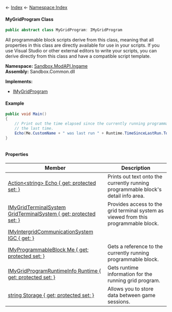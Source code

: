 ← [Index](Api-Index) ← [Namespace Index](Namespace-Index)

#### MyGridProgram Class

```csharp
public abstract class MyGridProgram: IMyGridProgram
```

All programmable block scripts derive from this class, meaning that all properties in this class are directly available for use in your scripts. If you use Visual Studio or other external editors to write your scripts, you can derive directly from this class and have a compatible script template.

**Namespace:** [Sandbox.ModAPI.Ingame](Sandbox.ModAPI.Ingame)  
**Assembly:** Sandbox.Common.dll

**Implements:**  
* [IMyGridProgram](Sandbox.ModAPI.IMyGridProgram)

#### Example

```csharp  
public void Main()  
{  
    // Print out the time elapsed since the currently running programmable block was run  
    // the last time.  
    Echo(Me.CustomName + " was last run " + Runtime.TimeSinceLastRun.TotalSeconds + " seconds ago.");  
}  
  
```

#### Properties

|Member|Description|
|---|---|
|[Action\<string> Echo { get; protected set; }](Sandbox.ModAPI.Ingame.MyGridProgram.Echo)|Prints out text onto the currently running programmable block's detail info area.|
|[IMyGridTerminalSystem GridTerminalSystem { get; protected set; }](Sandbox.ModAPI.Ingame.MyGridProgram.GridTerminalSystem)|Provides access to the grid terminal system as viewed from this programmable block.|
|[IMyIntergridCommunicationSystem IGC { get; }](Sandbox.ModAPI.Ingame.MyGridProgram.IGC)||
|[IMyProgrammableBlock Me { get; protected set; }](Sandbox.ModAPI.Ingame.MyGridProgram.Me)|Gets a reference to the currently running programmable block.|
|[IMyGridProgramRuntimeInfo Runtime { get; protected set; }](Sandbox.ModAPI.Ingame.MyGridProgram.Runtime)|Gets runtime information for the running grid program.|
|[string Storage { get; protected set; }](Sandbox.ModAPI.Ingame.MyGridProgram.Storage)|Allows you to store data between game sessions.|

